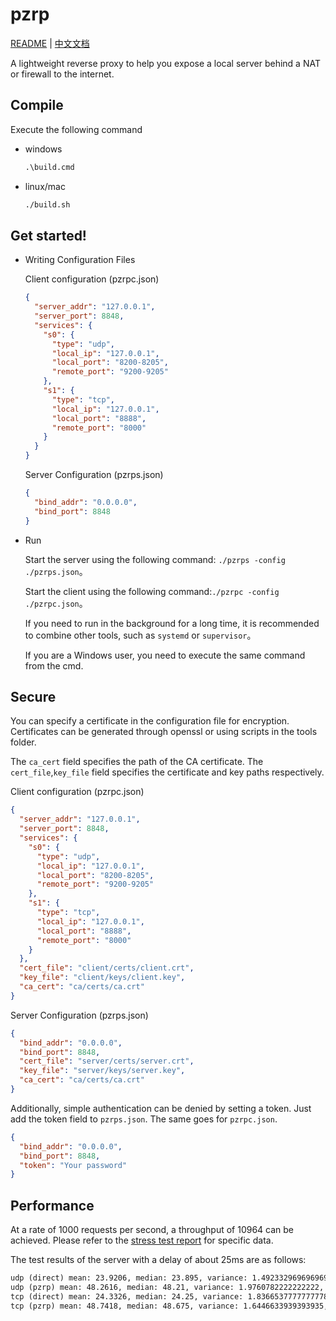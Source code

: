 # pzrp
[README](README.md) | [中文文档](README_zh.md)

A lightweight reverse proxy to help you expose a local server behind a NAT or firewall to the internet.
## Compile

Execute the following command

- windows

  ```bat
  .\build.cmd
  ```

- linux/mac

  ```bash
  ./build.sh
  ```

## Get started!

- Writing Configuration Files

  Client configuration (pzrpc.json)

  ```json
  {
    "server_addr": "127.0.0.1",
    "server_port": 8848,
    "services": {
      "s0": {
        "type": "udp",
        "local_ip": "127.0.0.1",
        "local_port": "8200-8205",
        "remote_port": "9200-9205"
      },
      "s1": {
        "type": "tcp",
        "local_ip": "127.0.0.1",
        "local_port": "8888",
        "remote_port": "8000"
      }
    }
  }
  ```

  Server Configuration (pzrps.json)
  ```json
  {
    "bind_addr": "0.0.0.0",
    "bind_port": 8848
  }
  ```

- Run

  Start the server using the following command: `./pzrps -config ./pzrps.json`。

  Start the client using the following command:`./pzrpc -config ./pzrpc.json`。

  If you need to run in the background for a long time, it is recommended to combine other tools, such as `systemd` or `supervisor`。

  If you are a Windows user, you need to execute the same command from the cmd.


## Secure

You can specify a certificate in the configuration file for encryption. Certificates can be generated through openssl or using scripts in the tools folder.

The `ca_cert` field specifies the path of the CA certificate.
The `cert_file`,`key_file` field specifies the certificate and key paths respectively.

Client configuration (pzrpc.json)
```json
{
  "server_addr": "127.0.0.1",
  "server_port": 8848,
  "services": {
    "s0": {
      "type": "udp",
      "local_ip": "127.0.0.1",
      "local_port": "8200-8205",
      "remote_port": "9200-9205"
    },
    "s1": {
      "type": "tcp",
      "local_ip": "127.0.0.1",
      "local_port": "8888",
      "remote_port": "8000"
    }
  },
  "cert_file": "client/certs/client.crt",
  "key_file": "client/keys/client.key",
  "ca_cert": "ca/certs/ca.crt"
}
```

Server Configuration (pzrps.json)
```json
{
  "bind_addr": "0.0.0.0",
  "bind_port": 8848,
  "cert_file": "server/certs/server.crt",
  "key_file": "server/keys/server.key",
  "ca_cert": "ca/certs/ca.crt"
}
```

Additionally, simple authentication can be denied by setting a token. Just add the token field to `pzrps.json`. The same goes for `pzrpc.json`.

```json
{
  "bind_addr": "0.0.0.0",
  "bind_port": 8848,
  "token": "Your password"
}
```

## Performance

At a rate of 1000 requests per second, a throughput of 10964 can be achieved. Please refer to the [stress test report](stress_test.zip) for specific data.

The test results of the server with a delay of about 25ms are as follows:
```txt
udp (direct) mean: 23.9206, median: 23.895, variance: 1.4923329696969698, max: 27.44, min: 21.53
udp (pzrp) mean: 48.2616, median: 48.21, variance: 1.9760782222222222, max: 53.93, min: 45.65
tcp (direct) mean: 24.3326, median: 24.25, variance: 1.8366537777777778, max: 27.5, min: 21.9
tcp (pzrp) mean: 48.7418, median: 48.675, variance: 1.6446633939393935, max: 51.54, min: 45.87
```
